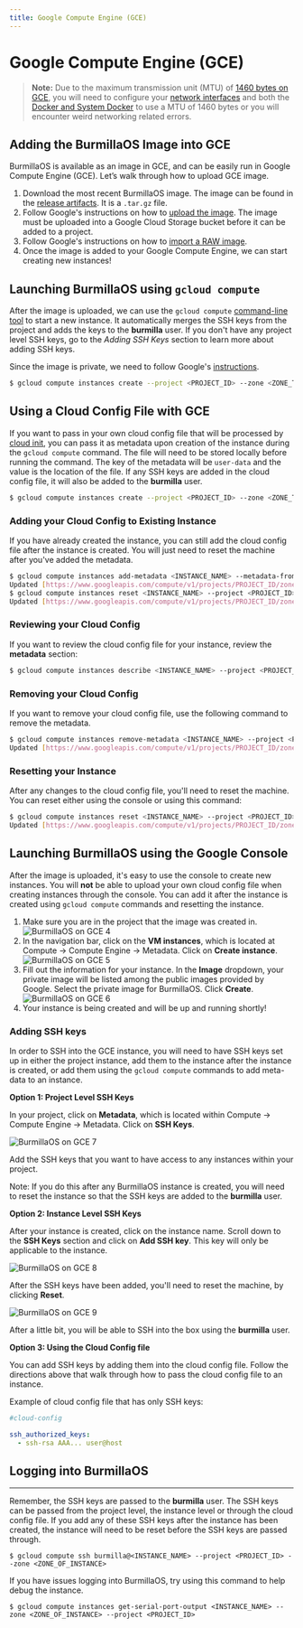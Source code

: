 ```yaml
---
title: Google Compute Engine (GCE)
---
```

# Google Compute Engine (GCE)

> **Note:** Due to the maximum transmission unit (MTU) of [1460 bytes on GCE](https://cloud.google.com/compute/docs/troubleshooting#packetfragmentation), you will need to configure your [network interfaces](/docs/networking/interfaces) and both the [Docker and System Docker](/docs/configuration/docker/) to use a MTU of 1460 bytes or you will encounter weird networking related errors.

## Adding the BurmillaOS Image into GCE

BurmillaOS is available as an image in GCE, and can be easily run in Google Compute Engine (GCE).  Let’s walk through how to upload GCE image.

1. Download the most recent BurmillaOS image. The image can be found in the [release artifacts](https://github.com/burmilla/os/releases). It is a `.tar.gz` file.
2. Follow Google's instructions on how to [upload the image](https://cloud.google.com/compute/docs/tutorials/building-images#publishingimage). The image must be uploaded into a Google Cloud Storage bucket before it can be added to a project.
3. Follow Google's instructions on how to [import a RAW image](https://cloud.google.com/compute/docs/images/import-existing-image#use_saved_image).
4. Once the image is added to your Google Compute Engine, we can start creating new instances!

## Launching BurmillaOS using `gcloud compute`

After the image is uploaded, we can use the `gcloud compute` [command-line tool](https://cloud.google.com/compute/docs/gcloud-compute/) to start a new instance. It automatically merges the SSH keys from the project and adds the keys to the **burmilla** user. If you don't have any project level SSH keys, go to the _Adding SSH Keys_ section to learn more about adding SSH keys.

Since the image is private, we need to follow Google's [instructions](https://cloud.google.com/compute/docs/creating-custom-image#start_an_instance_from_a_custom_image).

```bash
$ gcloud compute instances create --project <PROJECT_ID> --zone <ZONE_TO_CREATE_INSTANCE> <INSTANCE_NAME> --image <PRIVATE_IMAGE_NAME>
```

## Using a Cloud Config File with GCE

If you want to pass in your own cloud config file that will be processed by [cloud init](/docs/configuration/#cloud-config), you can pass it as metadata upon creation of the instance during the `gcloud compute` command. The file will need to be stored locally before running the command. The key of the metadata will be `user-data` and the value is the location of the file. If any SSH keys are added in the cloud config file, it will also be added to the **burmilla** user.

```bash
$ gcloud compute instances create --project <PROJECT_ID> --zone <ZONE_TO_CREATE_INSTANCE> <INSTANCE_NAME> --image <PRIVATE_IMAGE_NAME> --metadata-from-file user-data=/Directory/of/Cloud_Config.yml
```

### Adding your Cloud Config to Existing Instance

If you have already created the instance, you can still add the cloud config file after the instance is created. You will just need to reset the machine after you've added the metadata.

```bash
$ gcloud compute instances add-metadata <INSTANCE_NAME> --metadata-from-file user-data=/Directory/of/File --project <PROJECT_ID> --zone <ZONE_OF_INSTANCE>
Updated [https://www.googleapis.com/compute/v1/projects/PROJECT_ID/zones/ZONE_OF_INSTANCE/instances/INSTANCE_NAME].
$ gcloud compute instances reset <INSTANCE_NAME> --project <PROJECT_ID> --zone <ZONE_OF_INSTANCE>
Updated [https://www.googleapis.com/compute/v1/projects/PROJECT_ID/zones/ZONE_OF_INSTANCE/instances/INSTANCE_NAME].
```

### Reviewing your Cloud Config

If you want to review the cloud config file for your instance, review the **metadata** section:

```bash
$ gcloud compute instances describe <INSTANCE_NAME> --project <PROJECT_ID> --zone <ZONE_OF_INSTANCE>
```

### Removing your Cloud Config

If you want to remove your cloud config file, use the following command to remove the metadata.

```bash
$ gcloud compute instances remove-metadata <INSTANCE_NAME> --project <PROJECT_ID> --zone <ZONE_OF_INSTANCE> --keys user-data
Updated [https://www.googleapis.com/compute/v1/projects/PROJECT_ID/zones/ZONE_OF_INSTANCE/instances/INSTANCE_NAME].
```

### Resetting your Instance

After any changes to the cloud config file, you'll need to reset the machine. You can reset either using the console or using this command:

```bash
$ gcloud compute instances reset <INSTANCE_NAME> --project <PROJECT_ID> --zone <ZONE_OF_INSTANCE>
Updated [https://www.googleapis.com/compute/v1/projects/PROJECT_ID/zones/ZONE_OF_INSTANCE/instances/INSTANCE_NAME].
```

## Launching BurmillaOS using the Google Console

After the image is uploaded, it's easy to use the console to create new instances. You will **not** be able to upload your own cloud config file when creating instances through the console. You can add it after the instance is created using `gcloud compute` commands and resetting the instance.

1. Make sure you are in the project that the image was created in.
![BurmillaOS on GCE 4](https://raw.githubusercontent.com/burmilla/burmilla.github.io/master/img/BurmillaOS_gce4.png)
2. In the navigation bar, click on the **VM instances**, which is located at Compute -> Compute Engine -> Metadata.  Click on **Create instance**.
![BurmillaOS on GCE 5](https://raw.githubusercontent.com/burmilla/burmilla.github.io/master/img/BurmillaOS_gce5.png)
2.  Fill out the information for your instance. In the **Image** dropdown, your private image will be listed among the public images provided by Google. Select the private image for BurmillaOS. Click **Create**.
![BurmillaOS on GCE 6](https://raw.githubusercontent.com/burmilla/burmilla.github.io/master/img/BurmillaOS_gce6.png)
3. Your instance is being created and will be up and running shortly!

### Adding SSH keys

In order to SSH into the GCE instance, you will need to have SSH keys set up in either the project instance, add them to the instance after the instance is created, or add them using the `gcloud compute` commands to add meta-data to an instance.

**Option 1: Project Level SSH Keys**

In your project, click on **Metadata**, which is located within Compute -> Compute Engine -> Metadata. Click on **SSH Keys**.

![BurmillaOS on GCE 7](https://raw.githubusercontent.com/burmilla/burmilla.github.io/master/img/BurmillaOS_gce7.png)

Add the SSH keys that you want to have access to any instances within your project.

Note: If you do this after any BurmillaOS instance is created, you will need to reset the instance so that the SSH keys are added to the **burmilla** user.

**Option 2: Instance Level SSH Keys**

After your instance is created, click on the instance name. Scroll down to the **SSH Keys** section and click on **Add SSH key**. This key will only be applicable to the instance.

![BurmillaOS on GCE 8](https://raw.githubusercontent.com/burmilla/burmilla.github.io/master/img/BurmillaOS_gce8.png)

After the SSH keys have been added, you'll need to reset the machine, by clicking **Reset**.

![BurmillaOS on GCE 9](https://raw.githubusercontent.com/burmilla/burmilla.github.io/master/img/BurmillaOS_gce9.png)

After a little bit, you will be able to SSH into the box using the **burmilla** user.

**Option 3: Using the Cloud Config file**

You can add SSH keys by adding them into the cloud config file. Follow the directions above that walk through how to pass the cloud config file to an instance.

Example of cloud config file that has only SSH keys:

```yaml
#cloud-config

ssh_authorized_keys:
  - ssh-rsa AAA... user@host
```

## Logging into BurmillaOS
----

Remember, the SSH keys are passed to the **burmilla** user. The SSH keys can be passed from the project level, the instance level or through the cloud config file. If you add any of these SSH keys after the instance has been created, the instance will need to be reset before the SSH keys are passed through.

```
$ gcloud compute ssh burmilla@<INSTANCE_NAME> --project <PROJECT_ID> --zone <ZONE_OF_INSTANCE>
```

If you have issues logging into BurmillaOS, try using this command to help debug the instance.

```
$ gcloud compute instances get-serial-port-output <INSTANCE_NAME> --zone <ZONE_OF_INSTANCE> --project <PROJECT_ID>
```
